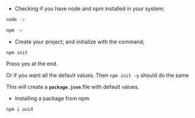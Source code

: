 - Checking if you have node and npm installed in your system;

```bash
node -v
```

```bash
npm -v
```

- Create your project; and initialize with the command;

```
npm init
```

Press yes at the end.

Or if you want all the default values. Then `npm init -y` should do the same

This will create a **`package.json`** file with default values.

- Installing a package from npm

```
npm i uuid
```
